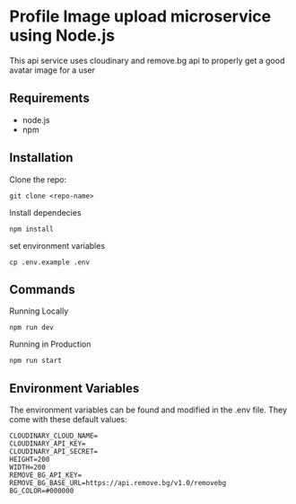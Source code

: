 # Profile Image upload microservice using Node.js
This api service uses cloudinary and remove.bg api to properly get a good avatar image for a user

## Requirements
* node.js
* npm

## Installation
Clone the repo:
  ```
  git clone <repo-name>
  ```
Install dependecies
```
npm install
```
set environment variables
```
cp .env.example .env
```

## Commands
Running Locally
```
npm run dev
```

Running in Production
```
npm run start
```

## Environment Variables
The environment variables can be found and modified in the .env file. They come with these default values:
```
CLOUDINARY_CLOUD_NAME=
CLOUDINARY_API_KEY=
CLOUDINARY_API_SECRET=
HEIGHT=200
WIDTH=200
REMOVE_BG_API_KEY=
REMOVE_BG_BASE_URL=https://api.remove.bg/v1.0/removebg
BG_COLOR=#000000
```